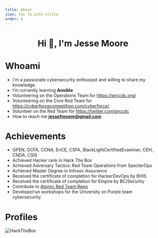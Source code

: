 ```yaml
---
title: About
icon: fas fa-info-circle
order: 4
---
```


<h1 align="center">Hi 👋, I'm Jesse Moore </h1>


# Whoami
- I'm a passionate cybersecurity enthusiast and willing to share my knowledge.
- I’m currently learning **Ansible**
- Volunteering on the Operations Team for https://wrccdc.org/
- Volunteering on the Core Red Team for https://cyberforcecompetition.com/cyberforce/
- Volunteer on the Red Team for https://twitter.com/prccdc
- How to reach me **jessefmoore@gmail.com**

# Achievements
- GPEN, GCFA, CCNA, EnCE, CSFA, BlackLightCertifiedExaminer, CEH, CNDA, CSIS
- Achieved Hacker rank in Hack The Box
- Achieved Adversary Tactics: Red Team Operations from SpecterOps
- Achieved Master Degree in Infosec Assurance 
- Received the certificate of completion for HackerDevOps by BHIS
- Received the certificate of completion for Empire by BC/Security
- Contribute to [Atomic Red Team Repo](https://github.com/redcanaryco/atomic-red-team)
- Develope/run workshops for the University on Purple team cybersecurity.

# Profiles


<img src="https://www.hackthebox.eu/badge/image/" alt="HackTheBox">
